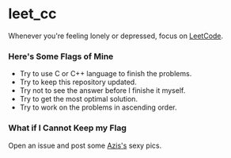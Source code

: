 # leet_cc
Whenever you're feeling lonely or depressed, focus on [LeetCode](https://leetcode.com).



### Here's Some Flags of Mine

- Try to use C or C++ language to finish the problems.
- Try to keep this repository updated.
- Try not to see the answer before I finishe it myself.
- Try to get the most optimal solution.
- Try to work on the problems in ascending order.



### What if I Cannot Keep my Flag

Open an issue and post some [Azis's](https://en.wikipedia.org/wiki/Azis) sexy pics.